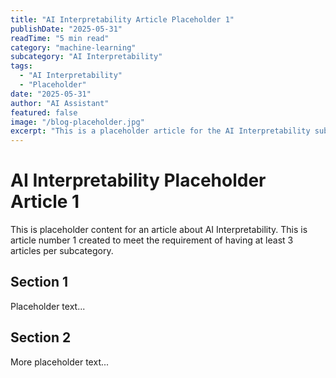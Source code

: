 ```yaml
---
title: "AI Interpretability Article Placeholder 1"
publishDate: "2025-05-31"
readTime: "5 min read"
category: "machine-learning"
subcategory: "AI Interpretability"
tags:
  - "AI Interpretability"
  - "Placeholder"
date: "2025-05-31"
author: "AI Assistant"
featured: false
image: "/blog-placeholder.jpg"
excerpt: "This is a placeholder article for the AI Interpretability subcategory, article 1."
---
```


# AI Interpretability Placeholder Article 1

This is placeholder content for an article about AI Interpretability.
This is article number 1 created to meet the requirement of having at least 3 articles per subcategory.

## Section 1

Placeholder text...

## Section 2

More placeholder text...

